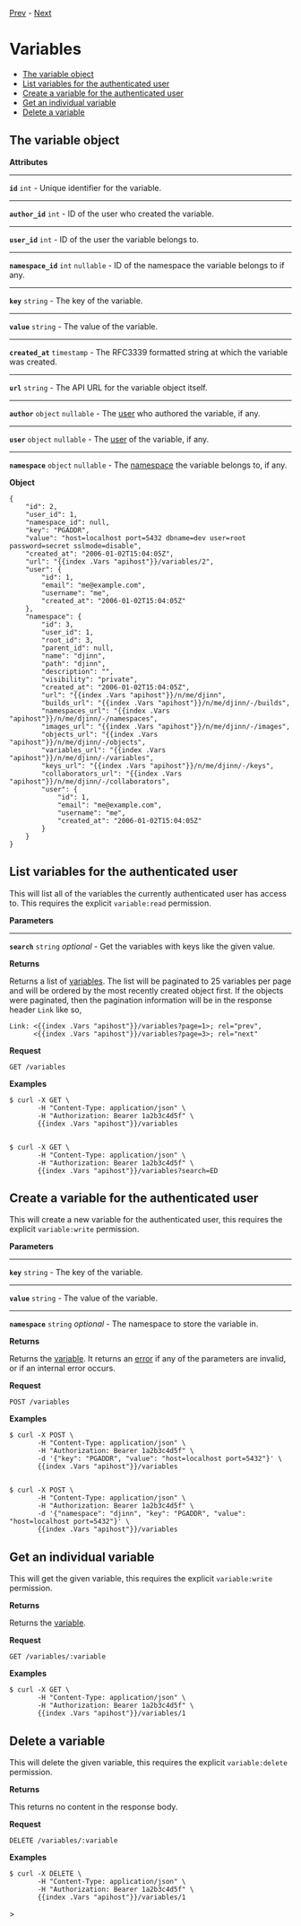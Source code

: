 [Prev](/api/user) - [Next](/admin)

# Variables

* [The variable object](#the-variable-object)
* [List variables for the authenticated user](#list-variables-for-the-authenticated-user)
* [Create a variable for the authenticated user](#create-a-variable-for-the-authenticated-user)
* [Get an individual variable](#get-an-individual-variable)
* [Delete a variable](#delete-a-variable)

## The variable object

<div class="api-section">
<div class="api-doc">

**Attributes**

---

**`id`** `int` - Unique identifier for the variable.

---

**`author_id`** `int` - ID of the user who created the variable.

---

**`user_id`** `int` - ID of the user the variable belongs to.

---

**`namespace_id`** `int` `nullable` - ID of the namespace the variable belongs
to if any.

---

**`key`** `string` - The key of the variable.

---

**`value`** `string` - The value of the variable.

---

**`created_at`** `timestamp` - The RFC3339 formatted string at which the
variable was created.

---

**`url`** `string` - The API URL for the variable object itself.

---

**`author`** `object` `nullable` - The [user](/api/user#the-user-object) who
authored the variable, if any.

---

**`user`** `object` `nullable` - The [user](/api/user#the-user-object) of the
variable, if any.

---

**`namespace`** `object` `nullable` - The
[namespace](/api/namespaces#the-namespace-object) the variable belongs to, if
any.

</div>
<div class="api-example">

**Object**

    {
        "id": 2,
        "user_id": 1,
        "namespace_id": null,
        "key": "PGADDR",
        "value": "host=localhost port=5432 dbname=dev user=root password=secret sslmode=disable",
        "created_at": "2006-01-02T15:04:05Z",
        "url": "{{index .Vars "apihost"}}/variables/2",
        "user": {
            "id": 1,
            "email": "me@example.com",
            "username": "me",
            "created_at": "2006-01-02T15:04:05Z"
        },
        "namespace": {
            "id": 3,
            "user_id": 1,
            "root_id": 3,
            "parent_id": null,
            "name": "djinn",
            "path": "djinn",
            "description": "",
            "visibility": "private",
            "created_at": "2006-01-02T15:04:05Z",
            "url": "{{index .Vars "apihost"}}/n/me/djinn",
            "builds_url": "{{index .Vars "apihost"}}/n/me/djinn/-/builds",
            "namespaces_url": "{{index .Vars "apihost"}}/n/me/djinn/-/namespaces",
            "images_url": "{{index .Vars "apihost"}}/n/me/djinn/-/images",
            "objects_url": "{{index .Vars "apihost"}}/n/me/djinn/-/objects",
            "variables_url": "{{index .Vars "apihost"}}/n/me/djinn/-/variables",
            "keys_url": "{{index .Vars "apihost"}}/n/me/djinn/-/keys",
            "collaborators_url": "{{index .Vars "apihost"}}/n/me/djinn/-/collaborators",
            "user": {
                "id": 1,
                "email": "me@example.com",
                "username": "me",
                "created_at": "2006-01-02T15:04:05Z"
            }
        }
    }

</div>
</div>

## List variables for the authenticated user

<div class="api-section">
<div class="api-doc">

This will list all of the variables the currently authenticated user has access
to. This requires the explicit `variable:read` permission.

**Parameters**

---

**`search`** `string` *optional* - Get the variables with keys like the given value.

**Returns**

Returns a list of [variables](/api/variables#the-variable-object). The list
will be paginated to 25 variables per page and will be ordered by the most
recently created object first. If the objects were paginated, then the
pagination information will be in the response header `Link` like so,

    Link: <{{index .Vars "apihost"}}/variables?page=1>; rel="prev",
          <{{index .Vars "apihost"}}/variables?page=3>; rel="next"

</div>
<div class="api-example">

**Request**

    GET /variables

**Examples**

    $ curl -X GET \
           -H "Content-Type: application/json" \
           -H "Authorization: Bearer 1a2b3c4d5f" \
           {{index .Vars "apihost"}}/variables


    $ curl -X GET \
           -H "Content-Type: application/json" \
           -H "Authorization: Bearer 1a2b3c4d5f" \
           {{index .Vars "apihost"}}/variables?search=ED

</div>
</div>

## Create a variable for the authenticated user

<div class="api-section">
<div class="api-doc">

This will create a new variable for the authenticated user, this requires the
explicit `variable:write` permission.

**Parameters**

---

**`key`** `string` - The key of the variable.

---

**`value`** `string` - The value of the variable.

---

**`namespace`** `string` *optional* - The namespace to store the variable in.

**Returns**

Returns the [variable](/api/variables#the-variable-object). It returns an
[error](/api#errors) if any of the parameters are invalid, or if an internal
error occurs.

</div>
<div class="api-example">

**Request**

    POST /variables

**Examples**

    $ curl -X POST \
           -H "Content-Type: application/json" \
           -H "Authorization: Bearer 1a2b3c4d5f" \
           -d '{"key": "PGADDR", "value": "host=localhost port=5432"}' \
           {{index .Vars "apihost"}}/variables


    $ curl -X POST \
           -H "Content-Type: application/json" \
           -H "Authorization: Bearer 1a2b3c4d5f" \
           -d '{"namespace": "djinn", "key": "PGADDR", "value": "host=localhost port=5432"}' \
           {{index .Vars "apihost"}}/variables

</div>
</div>

## Get an individual variable

<div class="api-section">
<div class="api-doc">

This will get the given variable, this requires the explicit `variable:write`
permission.

**Returns**

Returns the [variable](/api/variables#the-variable-object).

</div>
<div class="api-example">

**Request**

    GET /variables/:variable

**Examples**

    $ curl -X GET \
           -H "Content-Type: application/json" \
           -H "Authorization: Bearer 1a2b3c4d5f" \
           {{index .Vars "apihost"}}/variables/1

</div>
</div>

## Delete a variable

<div class="api-section">
<div class="api-doc">

This will delete the given variable, this requires the explicit
`variable:delete` permission.

**Returns**

This returns no content in the response body.

</div>
<div class="api-example">

**Request**

    DELETE /variables/:variable

**Examples**

    $ curl -X DELETE \
           -H "Content-Type: application/json" \
           -H "Authorization: Bearer 1a2b3c4d5f" \
           {{index .Vars "apihost"}}/variables/1

</div>
</div>>
